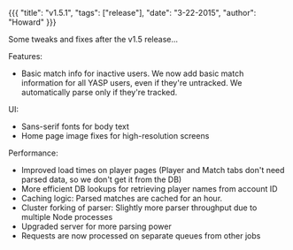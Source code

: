 {{{
  "title": "v1.5.1",
  "tags": ["release"],
  "date": "3-22-2015",
  "author": "Howard"
}}}

Some tweaks and fixes after the v1.5 release...

<!--more-->
Features:
* Basic match info for inactive users.  We now add basic match information for all YASP users, even if they're untracked.  We automatically parse only if they're tracked.

UI:
* Sans-serif fonts for body text
* Home page image fixes for high-resolution screens

Performance:
* Improved load times on player pages (Player and Match tabs don't need parsed data, so we don't get it from the DB)
* More efficient DB lookups for retrieving player names from account ID
* Caching logic: Parsed matches are cached for an hour.
* Cluster forking of parser: Slightly more parser throughput due to multiple Node processes
* Upgraded server for more parsing power
* Requests are now processed on separate queues from other jobs
